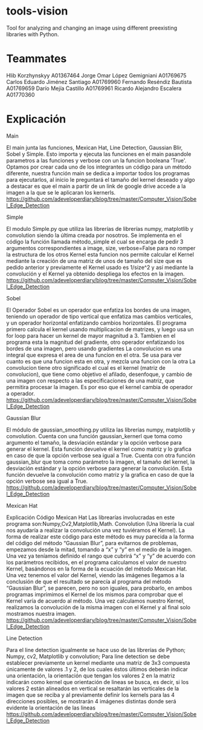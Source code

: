 # tools-vision
Tool for analyzing and changing an image using different preexisting libraries with Python.

# Teammates
Hlib Korzhynskyy                      A01367464
Jorge Omar López Gemigniani           A01769675
Carlos Eduardo Jiménez Santiago       A01769960
Fernando Reséndiz Bautista            A01769659
Darío Mejía Castillo                  A01769961
Ricardo Alejandro Escalera            A01770360

# Explicación
Main

El main junta las funciones, Mexican Hat, Line Detection, Gaussian Blir, Sobel y Simple. Esto importa y ejecuta las funciones en el main pasandole parametros a las funciones y 
verbose con un la funcion booleana 'True'. Optamos por crear cada uno de los integrantes un código para un método diferente, nuestra función main se dedica a importar todos los programas para ejecutarlos, al inicio le preguntará el tamaño del kernel deseado y algo a destacar es que el main a partir de un link de google drive accede a la imagen a la que se le aplicaran los kernerls.
https://github.com/adeveloperdiary/blog/tree/master/Computer_Vision/Sobel_Edge_Detection

Simple

El modulo Simple.py que utiliza las librerías de librerías numpy, matplotlib y convolution siendo la última creada por nosotros.
Se implementa en el código la función llamada método_simple el cual se encarga de pedir 3 argumentos correspondientes a image, size, verbose=False para no romper la estructura de los otros Kernel esta funcion nos permite calcular el Kernel mediante la creación de una matriz de unos de tamaño del size que es pedido anterior y previamente el Kernel usado es 1/size^2 y así mediante la convolución y el Kernel ya obtenido despliega los efectos en la imagen.
https://github.com/adeveloperdiary/blog/tree/master/Computer_Vision/Sobel_Edge_Detection

Sobel

El Operador Sobel es un operador que enfatiza los bordes de una imagen, teniendo un operador de tipo vertical que enfatiza mas cambios verticales, y un operador horizontal enfatizando cambios horizontales.
El programa primero calcula el kernel usando multiplicacion de matrizes, y luego usa un for loop para hacer un kernel de mayor magnitud a 3.
Tambien en el programa esta la magnitud del gradiente, otro operador enfatizando los bordes de una imagen, pero usando gradientes
La convolucion es una integral que expresa el area de una funcion en el otra. Se usa para ver cuanto es que una funcion esta en otra, y mezcla una funcion con la otra
La convolucion tiene otro significado el cual es el kernel (matriz de convolucion), que tiene como objetivo el afilado, desenfoque, y cambio de una imagen con respecto a las especificaciones de una matriz, que permitira procesar la imagen. Es por eso que el kernel cambia de operador a operador.
https://github.com/adeveloperdiary/blog/tree/master/Computer_Vision/Sobel_Edge_Detection

Gaussian Blur

El módulo de gaussian_smoothing.py utiliza las librerías numpy, matplotlib y convolution. Cuenta con una función gaussian_kernerl que toma como argumento el tamaño, la desviación estándar y la opción verbose para generar el kernel. Esta función devuelve el kernel como matriz y lo grafica en caso de que la opción verbose sea igual a True. Cuenta con otra función gaussian_blur que toma como parámetro la imagen, el tamaño del kernel, la desviación estándar y la opción verbose para generar la convolución. Esta función devuelve la convolución como matriz y la grafica en caso de que la opción verbose sea igual a True.
https://github.com/adeveloperdiary/blog/tree/master/Computer_Vision/Sobel_Edge_Detection

Mexican Hat

Explicación Código Mexican Hat
Las librearías involucradas en este programa son:Numpy,Cv2,Matplotlib,Math.
Convolution (Una librería la cual nos ayudaría a realizar la convolución una vez tuviéramos el Kernel).
La forma de realizar este código para este método es muy parecida a la forma del código del método “Gaussian Blur”, para evitarnos de problemas, empezamos desde la mitad, tomando a “x” y “y” en el medio de la imagen. Una vez ya teníamos definido el rango que cubrirá “x” y “y” de acuerdo con los parámetros recibidos, en el programa calculamos el valor de nuestro Kernel, basándonos en la forma de la ecuación del método Mexican Hat.
Una vez tenemos el valor del Kernel, viendo las imágenes llegamos a la conclusión de que el resultado se parecía al programa del método “Gaussian Blur”, se parecen, pero no son iguales, para probarlo, en ambos programas imprimimos el Kernel de los mismos para comprobar que el Kernel varía de acuerdo al método. Una vez calculamos nuestro Kernel, realizamos la convolución de la misma imagen con el Kernel y al final solo mostramos nuestra imagen.
https://github.com/adeveloperdiary/blog/tree/master/Computer_Vision/Sobel_Edge_Detection

Line Detection

Para el line detection igualmente se hace uso de las librerías de Python; Numpy, cv2, Matplotlib y convolution; Para line detection se debe establecer previamente un kernel mediante una matriz de 3x3 compuesta únicamente de valores .1 y 2, de los cuales éstos últimos deberán indicar una orientación, la orientación que tengan los valores 2 en la matriz indicarán como kernel que orientación de lineas se busca, es decir, si los valores 2 están alineados en vertical se resaltarán las verticales de la imagen que se reciba y al previamente definir los kernels para las 4 direcciones posibles, se mostrarán 4 imágenes distintas donde será evidente la orientación de las lineas
https://github.com/adeveloperdiary/blog/tree/master/Computer_Vision/Sobel_Edge_Detection
